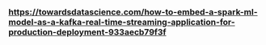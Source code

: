 ### https://towardsdatascience.com/how-to-embed-a-spark-ml-model-as-a-kafka-real-time-streaming-application-for-production-deployment-933aecb79f3f
